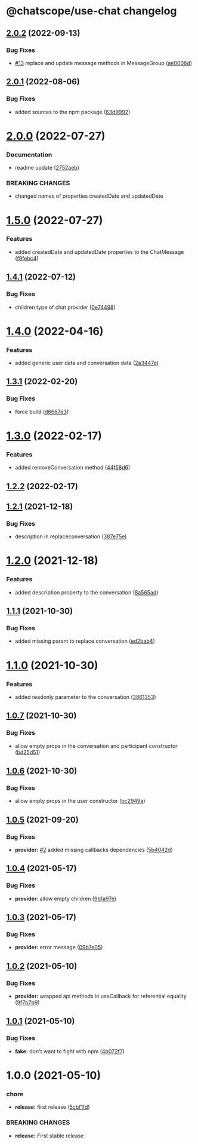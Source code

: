 # @chatscope/use-chat changelog

## [2.0.2](https://github.com/chatscope/use-chat/compare/v2.0.1...v2.0.2) (2022-09-13)


### Bug Fixes

* [#13](https://github.com/chatscope/use-chat/issues/13) replace and update message methods in MessageGroup ([ae0006d](https://github.com/chatscope/use-chat/commit/ae0006df1cd1035785ae524887a1d0b88fdeccf6))

## [2.0.1](https://github.com/chatscope/use-chat/compare/v2.0.0...v2.0.1) (2022-08-06)


### Bug Fixes

* added sources to the npm package ([63d9992](https://github.com/chatscope/use-chat/commit/63d99924811ed29f65da2a1d5e44affda0b2f4c8))

# [2.0.0](https://github.com/chatscope/use-chat/compare/v1.5.0...v2.0.0) (2022-07-27)


### Documentation

* readme update ([2752aeb](https://github.com/chatscope/use-chat/commit/2752aeb75ccceb8f94bbdc7d165aaac4eb341f2f))


### BREAKING CHANGES

* changed names of properties createdDate and updatedDate

# [1.5.0](https://github.com/chatscope/use-chat/compare/v1.4.1...v1.5.0) (2022-07-27)


### Features

* added createdDate and updatedDate properties to the ChatMessage ([f9febc4](https://github.com/chatscope/use-chat/commit/f9febc49d9091d7300c74fbbd33abf0f2af5a6f5))

## [1.4.1](https://github.com/chatscope/use-chat/compare/v1.4.0...v1.4.1) (2022-07-12)


### Bug Fixes

* children type of chat provider ([0e74498](https://github.com/chatscope/use-chat/commit/0e744989afef22e99edd6e4b1d9efe123fc829a6))

# [1.4.0](https://github.com/chatscope/use-chat/compare/v1.3.1...v1.4.0) (2022-04-16)


### Features

* added generic user data and conversation data ([2a3447e](https://github.com/chatscope/use-chat/commit/2a3447e72d350a4440586c50d23e039c1780d314))

## [1.3.1](https://github.com/chatscope/use-chat/compare/v1.3.0...v1.3.1) (2022-02-20)


### Bug Fixes

* force build ([d6667d3](https://github.com/chatscope/use-chat/commit/d6667d39fd6020e739769c2207321aae70b637d0))

# [1.3.0](https://github.com/chatscope/use-chat/compare/v1.2.2...v1.3.0) (2022-02-17)


### Features

* added removeConversation method ([44f58d6](https://github.com/chatscope/use-chat/commit/44f58d668b8a8e78895efab8f9bce57a18ffd21f))

## [1.2.2](https://github.com/chatscope/use-chat/compare/v1.2.1...v1.2.2) (2022-02-17)

## [1.2.1](https://github.com/chatscope/use-chat/compare/v1.2.0...v1.2.1) (2021-12-18)


### Bug Fixes

* description in replaceconversation ([387e75e](https://github.com/chatscope/use-chat/commit/387e75ea9e883d21875548faeaf1ff73c1d54c29))

# [1.2.0](https://github.com/chatscope/use-chat/compare/v1.1.1...v1.2.0) (2021-12-18)


### Features

* added description property to the conversation ([8a565ad](https://github.com/chatscope/use-chat/commit/8a565adb734eb09cfc465bb3749aab69a4838b5d))

## [1.1.1](https://github.com/chatscope/use-chat/compare/v1.1.0...v1.1.1) (2021-10-30)


### Bug Fixes

* added missing param to replace conversation ([ed2bab4](https://github.com/chatscope/use-chat/commit/ed2bab4561be9da6b9140208d019900b96c332e0))

# [1.1.0](https://github.com/chatscope/use-chat/compare/v1.0.7...v1.1.0) (2021-10-30)


### Features

* added readonly parameter to the conversation ([3861353](https://github.com/chatscope/use-chat/commit/3861353e7dcbde49b77793705b87d129c8e7090d))

## [1.0.7](https://github.com/chatscope/use-chat/compare/v1.0.6...v1.0.7) (2021-10-30)


### Bug Fixes

* allow empty props in the conversation and participant constructor ([bd25d51](https://github.com/chatscope/use-chat/commit/bd25d517d24338052f29f4b26c12b60c92a356af))

## [1.0.6](https://github.com/chatscope/use-chat/compare/v1.0.5...v1.0.6) (2021-10-30)


### Bug Fixes

* allow empty props in the user constructor ([bc2949a](https://github.com/chatscope/use-chat/commit/bc2949ad399e3355f1084099391c329ef6e74918))

## [1.0.5](https://github.com/chatscope/use-chat/compare/v1.0.4...v1.0.5) (2021-09-20)


### Bug Fixes

* **provider:** [#2](https://github.com/chatscope/use-chat/issues/2) added missing callbacks dependencies ([5b4042d](https://github.com/chatscope/use-chat/commit/5b4042dec938767582edf6742eea487a92a16dfe))

## [1.0.4](https://github.com/chatscope/use-chat/compare/v1.0.3...v1.0.4) (2021-05-17)


### Bug Fixes

* **provider:** allow empty children ([9b1a97e](https://github.com/chatscope/use-chat/commit/9b1a97edd70115a29a942ebf8d4a5b3239e5f5cf))

## [1.0.3](https://github.com/chatscope/use-chat/compare/v1.0.2...v1.0.3) (2021-05-17)


### Bug Fixes

* **provider:** error message ([09b7e05](https://github.com/chatscope/use-chat/commit/09b7e05170d062af65bb427563d806fbe1da718f))

## [1.0.2](https://github.com/chatscope/use-chat/compare/v1.0.1...v1.0.2) (2021-05-10)


### Bug Fixes

* **provider:** wrapped api methods in useCallback for referential equality ([9f7b7b9](https://github.com/chatscope/use-chat/commit/9f7b7b93f67fb1674202894589cce84027380d34))

## [1.0.1](https://github.com/chatscope/use-chat/compare/v1.0.0...v1.0.1) (2021-05-10)


### Bug Fixes

* **fake:** don't want to fight with npm ([4b072f7](https://github.com/chatscope/use-chat/commit/4b072f72f60c622cd2edc06e604a44d9e7f1a96d))

# 1.0.0 (2021-05-10)


### chore

* **release:** first release ([5cbf1fd](https://github.com/chatscope/use-chat/commit/5cbf1fd15b082b816d52ecbec837da2b972d7a3e))


### BREAKING CHANGES

* **release:** First stable release

